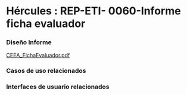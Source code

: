 # Hércules : REP\-ETI\- 0060\-Informe ficha evaluador







### Diseño Informe

[CEEA\_FichaEvaluador.pdf](/attachments/597853344/711262338.pdf "attachments/597853344/711262338.pdf")

  








### Casos de uso relacionados







### Interfaces de usuario relacionados















